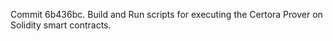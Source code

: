 Commit 6b436bc.                    Build and Run scripts for executing the Certora Prover on Solidity smart contracts.